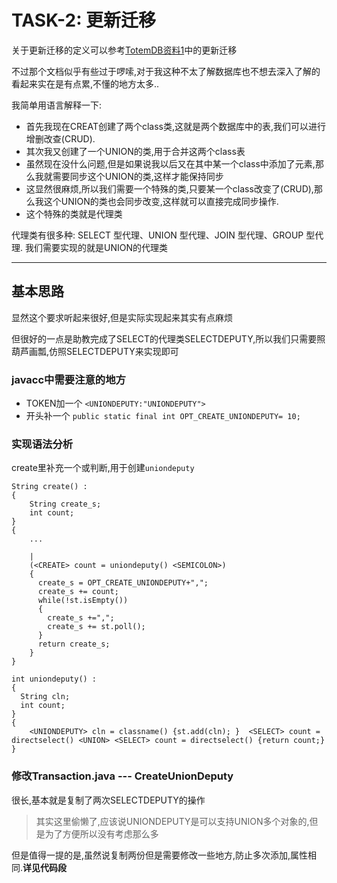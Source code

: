 # TASK-2: 更新迁移

关于更新迁移的定义可以参考[TotemDB资料1](http://totemdb.whu.edu.cn/upload/202102/02/202102022020113648.pdf)中的更新迁移

不过那个文档似乎有些过于啰嗦,对于我这种不太了解数据库也不想去深入了解的看起来实在是有点累,不懂的地方太多..

我简单用语言解释一下:

- 首先我现在CREAT创建了两个class类,这就是两个数据库中的表,我们可以进行增删改查(CRUD).
- 其次我又创建了一个UNION的类,用于合并这两个class表
- 虽然现在没什么问题,但是如果说我以后又在其中某一个class中添加了元素,那么我就需要同步这个UNION的类,这样才能保持同步
- 这显然很麻烦,所以我们需要一个特殊的类,只要某一个class改变了(CRUD),那么我这个UNION的类也会同步改变,这样就可以直接完成同步操作.
- 这个特殊的类就是代理类

代理类有很多种: SELECT 型代理、UNION 型代理、JOIN 型代理、GROUP 型代理. 我们需要实现的就是UNION的代理类

---

## 基本思路

显然这个要求听起来很好,但是实际实现起来其实有点麻烦

但很好的一点是助教完成了SELECT的代理类SELECTDEPUTY,所以我们只需要照葫芦画瓢,仿照SELECTDEPUTY来实现即可

### javacc中需要注意的地方

- TOKEN加一个 `<UNIONDEPUTY:"UNIONDEPUTY">`
- 开头补一个 `public static final int OPT_CREATE_UNIONDEPUTY= 10;`

### 实现语法分析

create里补充一个或判断,用于创建`uniondeputy`

```javacc
String create() :
{
	String create_s;
	int count;
}
{
    ...

    |
    (<CREATE> count = uniondeputy() <SEMICOLON>)
    {
      create_s = OPT_CREATE_UNIONDEPUTY+",";
      create_s += count;
      while(!st.isEmpty())
      {
        create_s +=",";
        create_s += st.poll();
      }
      return create_s;
    }
}
```

```javacc
int uniondeputy() :
{
  String cln;
  int count;
}
{
    <UNIONDEPUTY> cln = classname() {st.add(cln); }  <SELECT> count = directselect() <UNION> <SELECT> count = directselect() {return count;}
}
```

### 修改Transaction.java --- CreateUnionDeputy

很长,基本就是复制了两次SELECTDEPUTY的操作

> 其实这里偷懒了,应该说UNIONDEPUTY是可以支持UNION多个对象的,但是为了方便所以没有考虑那么多

但是值得一提的是,虽然说复制两份但是需要修改一些地方,防止多次添加,属性相同.**详见代码段**

